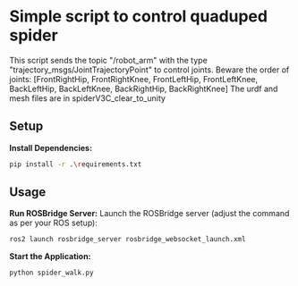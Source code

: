 # Simple script to control quaduped spider

This script sends the topic "/robot_arm" with the type "trajectory_msgs/JointTrajectoryPoint" to control joints.
Beware the order of joints: [FrontRightHip, FrontRightKnee, FrontLeftHip, FrontLeftKnee, BackLeftHip, BackLeftKnee, BackRightHip, BackRightKnee]
The urdf and mesh files are in spiderV3C_clear_to_unity

## Setup

**Install Dependencies:**
   ```bash
   pip install -r .\requirements.txt
   ```
## Usage

**Run ROSBridge Server:**
   Launch the ROSBridge server (adjust the command as per your ROS setup):
   ```bash
   ros2 launch rosbridge_server rosbridge_websocket_launch.xml
   ```

**Start the Application:**
   ```bash
   python spider_walk.py
   ```